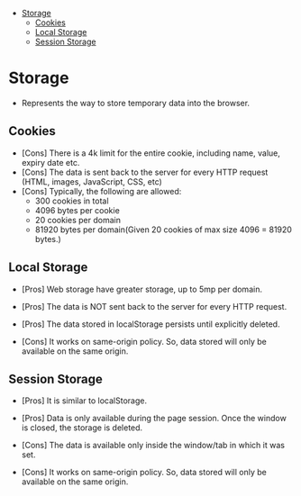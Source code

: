 * [Storage](#storage)
    * [Cookies](#cookies)
    * [Local Storage](#local-storage)
    * [Session Storage](#session-storage)    

# Storage
-  Represents the way to store temporary data into the browser.

## Cookies
- [Cons] There is a 4k limit for the entire cookie, including name, value, expiry date etc.
- [Cons] The data is sent back to the server for every HTTP request (HTML, images, JavaScript, CSS, etc)
- [Cons] Typically, the following are allowed:
  - 300 cookies in total
  - 4096 bytes per cookie
  - 20 cookies per domain
  - 81920 bytes per domain(Given 20 cookies of max size 4096 = 81920 bytes.)

## Local Storage
- [Pros] Web storage have greater storage, up to 5mp per domain.
- [Pros] The data is NOT sent back to the server for every HTTP request.
- [Pros] The data stored in localStorage persists until explicitly deleted.

- [Cons] It works on same-origin policy. So, data stored will only be available on the same origin.

## Session Storage
- [Pros] It is similar to localStorage.
- [Pros] Data is only available during the page session. Once the window is closed, the storage is deleted.

- [Cons] The data is available only inside the window/tab in which it was set.
- [Cons] It works on same-origin policy. So, data stored will only be available on the same origin.
